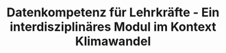 ---
id: "dle-klimawandel" # nochmal überlegen
method: "Seminare"
institution: "Fakultät für Erziehungswissenschaft"
title: "Datenkompetenz für Lehrkräfte - Ein interdisziplinäres Modul im Kontext Klimawandel"
title_project: 
title_short: "DLE Klimawandel"
period: "Apr 22 ­­- Mar 23 (12 months)"
foerderlinie: "Fachspezifische Data Literacy"
round: "1"
filter: "1"
lecture2go: "66697"
uhh_url: "https://www.hcl.uni-hamburg.de/ddlitlab/data-literacy-lehrlabor/erste-foerderrunde/05-dle-klimawandel.html"
contributors: "Moritz Kreinsen"
mentor: "Prof. Dr. Sandra Schulz, Prof. Dr. Sandra Sprenger"
quote: "Eine zukünftige Lehrkraft benötigt eine vielfältige Data Literacy. Dazu gehören Kompetenzen von der Erfassung von Daten bis hin zur Interpretation und Anwendung. Dabei kommt ihnen eine Multiplikator:innenfunktion bei der Etablierung von (digitalen) Datenkompetenzen für Generationen von Schüler:innen zu."
text: |
    ## Das Projekt DLE-Klimawandel

    Die Lehramtsstudierenden der Forschungswerkstatt durchlaufen anhand eigenständig erhobener Daten den kompletten Datenlebenszyklus, von der Sammlung bis zur Interpretation der Daten anhand des Inhaltsfelds Wetter, Klima und Klimawandel. Die Datensammlung erfolgt durch eigens konstruierte und programmierte Wetterstationen, die Wetterdaten an unterschiedlichen Orten sammeln. Im Rahmen der Lehrveranstaltung erwerben sie dabei neben informatischen Kompetenzen, etwa im Bereich Programmierung und Robotik auch grundlegende Kompetenzen des Datenmanagements, der Analyse und Visualisierung sowie Interpretation und Weitergabe von Daten. Neben der Förderung von Data Literacy und informatischen Kompetenzen, können die Masterstudierenden die Arbeit mit den Wetterstationen auch für den späteren Schulalltag nutzen.

    Ein weiteres Anliegen des Projektes ist es, einen wissenschaftlichen Beitrag zu leisten, indem die Bedeutung von Data Literacy für die spätere Tätigkeit der Lehramtsstudierenden und die erachtete Relevanz von Data Literacy für Schüler:innen empirisch untersucht werden.

    ## Rückblick und Ergebnisse

    Im Zentrum des Projektes stand zum einen die Konzeption einer interdisziplinären Seminarveranstaltung mit Forschungsbezug für die Lehrkräftebildung, welche erfolgreich umgesetzt, zeitgleich erprobt und anschließend summativ evaluiert, sowie wissenschaftlich begleitet wurde. Das Konzept als ein Ergebnis des Projektes, kann fortan weiterentwickelt und durch (andere) Lehrende genutzt werden. Dabei kann festgestellt werden, dass die Unterrichtsfächer Informatik und Geographie noch weitaus mehr Schnittmengen im Bereich der Data Literacy haben, als im Rahmen des Forschungsseminares thematisiert werden konnten.

    Zum Anderen wurden konkrete Bausteine, einerseits zum thematischen Input in der Lehrveranstaltung, wie beispielsweise dem Daten- und Informationsbegriff (auf Basis des informatischen Fachkonzeptes), Daten im Alltag, empirischen Forschungsmethoden, Forschungsdatenmanagement im Lehramt als auch zur konkreten praktischen Arbeit mit den Studierenden, entwickelt, welche in der fachdidaktischen Lehre unabhängig weitergenutzt werden können. Hierunter findet sich insbesondere auch ein Unterrichtsprojekt zur Entwicklung einer Wetterstation mit dem "Calliope Mini Microcontroller" mit ergänzender Handreichung für Lehrkräfte zu den Zielen des Unterrichtsversuchs und den angestrebten Datenkompetenzen. Hierzu wurde bereits ein Beitrag in dem unterrichtspraktischen Journal MNUjounal zum Thema "Forschendes Lernen zum Erwerb von Data Literacy über den Ansatz des Physical Computing im Kontext Wetter, Klima und Klimawandel" veröffentlicht. Weiterhin fließen Konzept und Bausteine in ein neues Transfer-Projekt mit dem Schülerforschungszentrum Hamburg ein und werden dort unterrichtspraktisch weiterentwickelt.

    ## Tipps von Lehrenden für Lehrende

    Da in der Forschungswerkstatt Studierende alle Fächer teilnehmen können, war es besonders interessant und herausfordernd fachfremd zu unterrichten. Lehrende sollten sich in solchen interdisziplinären Veranstaltungen deshalb besonders darauf konzentrieren, Inhalte didaktisch zu reduzieren und Studierende zu unterstützen, um diese bei ihrem Kenntnisstand abzuholen. Auch das Wecken von Interesse bei einem interdisziplinärem Thema, in dem sich Studierende gegenbenenfalls nur für Teilaspekte interessieren, ist eine Herausforderung. Diesbezüglich sollten Lehrprojekte überprüft und unter Umständen angepasst werden, um den Studierenden mehr Freiraum entsprechend ihrer Kompetenzen zu ermöglichen. Die Erhebung von Data‐Literacy‐Kompetenzen der Studierenden ist auch für andere Fächer interessant, damit die Lehrenden den Kompetenzstand ihrer Studierenden einschätzen und entsprechend dort anknüpfen können. 

image: 
image_credit:
link_external: "https://www.fis.uni-hamburg.de/publikationen/detail.html?id=5cbc3bc3-5ce0-471b-9bc5-5aae9027ddb6, https://www.ew.uni-hamburg.de/einrichtungen/ew5/didaktik-informatik/aktuelles/bildungsschnack-mai-2023.html" 
stine: "SoSe 2022 & WiSe 2022/23: Seminar https://www.stine.uni-hamburg.de/scripts/mgrqispi.dll?APPNAME=CampusNet&PRGNAME=COURSEDETAILS&ARGUMENTS=-N000000000000001,-N000605,-N0,-N383195200281045,-N383195200218046,-N0,-N0,-N3,-APSAlPq5u3SmtRjWqxUWCfNHtQIWecomZfIoVVUoJQupacqZdvgejmWU8vB9wODwk7YPTQYoPPfwjOfZWvIPQQI5UfZpkQQUvfZR97QRuH-fN7uKEOIUhRuKorDUpfdH3cURDVBokxzAkVzW9eUUMOY50OBL8RjK5vqAoRd5ZVDRuRW5PmDc9PopZ7-W97ufjQ-pjrgLKWzwJHBUQQzWEvoUjHSLQHBZefbNARSAzmfm3v-WK3QWkvBHM3opwQMpI4fGYQ-Wg7uAFRoHD3WRomdRPONKLrbZ0fg5KPgWXffHNWf5mRgHDHDPe3uHeejWhVY7ZfQpomdosHILhWgppHuntQQHPmzKIeQLLeNAB3fLlOqHeYbZlPNZEOMKEWIPkVSHscW5HRz5sWQLWfZcw4qNZvzo7mBLdHWpDHuP5mWPtrMAlYS57xqZqVIRkmzZ8WNR5xDKhWNoIxIojmQRSeu5lfSU9eYoz7NAKxzWd7gmkRzmfeUBdrUPy3IUdfjB-vMp9xDwEeZmM3uRomDojcq6BWgHA4fmyOYDZOqUFQqGkV-50VMLxeul9vuAl3fW8fQpECWPxPDUpejRHYMLXvzoTmZKAcfm7WjUpvfnZO-L-OB5yQjPEHYnAxD6dQfwsxkNwcjcNPqH3cDwNPQPVcfAKCW76xZLqVzUJrqoY4fGEVU5YRU5qfYLyHDAUcYAVcMAEcfRPmMWYVWma7fD6fDD9RdGNOdAZHDwXYMRXVjU7HYWb7q58QjRDVZB9fILm, https://www.stine.uni-hamburg.de/scripts/mgrqispi.dll?APPNAME=CampusNet&PRGNAME=COURSEDETAILS&ARGUMENTS=-N000000000000001,-N000605,-N0,-N381376078439341,-N381376078494342,-N0,-N0,-N3,-ARg5p4Dw3cIHI3zydfI5JPWid4B6BeWmARYGzW-UTHBPaPBRWQBHqcfAuctZ0HZHWCuHYHu7FVQB9VNfFOBLCmN6e7WpoRuLYcQPvrbZTHqm04vZVYqKfeq5EeMH7RzRYv-LBVWUFfWcdPfPqcWLLHzUvvBA9WW5MPZH6vuRPQfPHrUHzPDoWPgUqvDKLWBDN4YwD4SLxxBUUcum8HDwZvfK9xoRXmjmPcMRbPMog7MmSxqw7eYHge-H3Pj7wYUmkVfAjPdKvHgmk7ZmSVd2j4YPSvN5NVMRHeQpNPzHvWzwzYI5aRNKp4QHgRSKNmYlFfIo7Vo7w4UK3QYodegPWeUmBRIWUQMRqfNU9edAZeumMQqAkfoowfoK74UWkfDRDPN26VNRVx-UVRoHyPQf-HSRTRYGDQBHSPqUBmILKeNwpWBRTHzAmPfPwRMlAPIovvQUkYgRtmZK5fQ5aHBPofjB9rMpXHzGe3fmtmD68mjRsvYGl3uRUcfAQxDA9PZVdmBmDHUUMHYZY7dZWcWoWvBZBRoK3fWmtPSRJrgUQrqUKRfH5WoU-PZRtcqoM4YKMVgmeQSHWVfyFWd5vQz6eWzcZfNDZ4SltvQLFvDwLxdo6PoRb4oLCWulZYzNZQYLu7qa6ffRfeNaZvSp5OWRJ4U5axopoVQLKxDGY3YVFvIUjmYPz4uPTRWp3RBF-CQHyQj5TeNKK3fHuc-pFxDW5YYmNxILSfqLL3YNZcdwm4YB-WWHQvM5FvfmxcY5HQWUF"
---